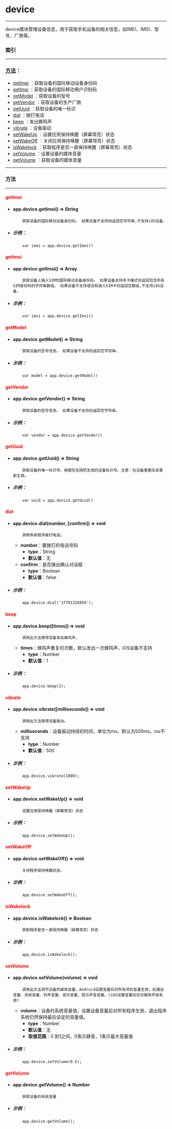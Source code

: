 # device


***


device模块管理设备信息，用于获取手机设备的相关信息，如IMEI、IMSI、型号、厂商等。


###	索引
***
###	[方法](#方法)：

*	[getImei](#getImei) ：获取设备的国际移动设备身份码
*	[getImsi](#getImsi) ：获取设备的国际移动用户识别码
*	[getModel](#getModel) ：获取设备的型号
*	[getVendor](#getVendor) ：获取设备的生产厂商
*	[getUuid](#getUuid) ：获取设备的唯一标识
*	[dial](#dial) ：拨打电话
*	[beep](#beep) ：发出蜂鸣声
*	[vibrate](#vibrate) ：设备振动
*	[setWakeUp](#setWakeUp) ：设置应用保持唤醒（屏幕常亮）状态
*	[setWakeOff](#setWakeOff) ：关闭应用保持唤醒（屏幕常亮）状态
*	[isWakelock](#isWakelock) ：获取程序是否一直保持唤醒（屏幕常亮）状态
*	[setVolume](#setVolume) ：设置设备的媒体音量
*	[getVolume](#getVolume) ：获取设备的媒体音量

***
###	<div id="方法">方法</div>
***

#### <div id="getImei" style="color:red">getImei</div>
-	####	app.device.getImei()   ⇒ String  
			获取设备的国际移动设备身份码。 如果设备不支持则返回空字符串,不支持iOS设备.

-	#####	示例：

			var imei = app.device.getImei()

#### <div id="getImsi" style="color:red">getImsi</div>
-	####	app.device.getImsi()   ⇒ Array   
			获取设备上插入SIM的国际移动设备身份码。 如果设备支持多卡模式则返回包含所有SIM身份码的字符串数组。 如果设备不支持或没有插入SIM卡则返回空数组,不支持iOS设备.

-	#####	示例：

			var imsi = app.device.getImsi()

#### <div id="getModel" style="color:red">getModel</div>
-	####	app.device.getModel()   ⇒ String  
			获取设备的型号信息。 如果设备不支持则返回空字符串。

-	#####	示例：

			var model = app.device.getModel()

#### <div id="getVendor" style="color:red">getVendor</div>
-	####	app.device.getVendor()   ⇒ String  
			获取设备的型号信息。 如果设备不支持则返回空字符串。

-	#####	示例：

			var vendor = app.device.getVendor()

#### <div id="getUuid" style="color:red">getUuid</div>
-	####	app.device.getUuid()   ⇒ String  
			获取设备的唯一标识号，根据包名随机生成的设备标识号。注意：在设备重置后会重新生成。

-	#####	示例：

			var uuid = app.device.getUuid()

#### <div id="dial" style="color:red">dial</div>
-	####	app.device.dial(number, [confirm])   ⇒ void  
			调用系统程序拨打电话。
	-	**number**：要拨打的电话号码
		-	**type**：String
		-	**默认值**：无
	-	**confirm**：是否弹出确认对话框
		-	**type**：Boolean 
		-	**默认值**：false

-	#####	示例：
			app.device.dial('17701326856');

#### <div id="beep" style="color:red">beep</div>
-	####	app.device.beep([times])   ⇒ void  
			调用此方法使得设备发出蜂鸣声。
	-	**times**：蜂鸣声重复的次数，默认发出一次蜂鸣声，iOS设备不支持
		-	**type**：Number 
		-	**默认值**：1

-	#####	示例：

			app.device.beep(2);

#### <div id="vibrate" style="color:red">vibrate</div>
-	####	app.device.vibrate([milliseconds])   ⇒ void  
			调用此方法使得设备振动。
	-	**milliseconds**：设备振动持续的时间，单位为ms，默认为500ms。ios不支持
		-	**type**：Number 
		-	**默认值**：500

-	#####	示例：

			app.device.vibrate(1000);

#### <div id="setWakeUp" style="color:red">setWakeUp</div>
-	####	app.device.setWakeUp()   ⇒ void  
			设置应用保持唤醒（屏幕常亮）状态

-	#####	示例：

			app.device.setWakeUp();

#### <div id="setWakeOff" style="color:red">setWakeOff</div>
-	####	app.device.setWakeOff()   ⇒ void  
			关闭程序保持唤醒状态。

-	#####	示例：

			app.device.setWakeOff();

#### <div id="isWakelock" style="color:red">isWakelock</div>
-	####	app.device.isWakelock()   ⇒ Boolean   
			获取程序是否一直保持唤醒（屏幕常亮）状态

-	#####	示例：

			app.device.isWakelock();

#### <div id="setVolume" style="color:red">setVolume</div>
-	####	app.device.setVolume(volume)   ⇒ void   
			调用此方法调节设备的媒体音量。Android设置音量后对所有项的音量生效，如通话音量、系统音量、铃声音量、音乐音量、提示声音音量。(iOS设置音量后仅对媒体声音有效)
	-	**volume**：设备的系统音量值，设置设备音量后对所有程序生效，退出程序系统仍然保持最后设定的音量值。
		-	**type**：Number 
		-	**默认值**：无
		-	**取值范围**：0 到1之间，0表示静音，1表示最大音量值

-	#####	示例：

			app.device.setVolume(0.5);

#### <div id="getVolume" style="color:red">getVolume</div>
-	####	app.device.getVolume()   ⇒ Number    
			获取设备的系统音量

-	#####	示例：

			app.device.getVolume();